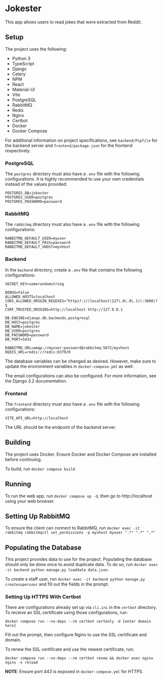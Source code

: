 # Jokester
This app allows users to read jokes that were extracted from Reddit.

## Setup
The project uses the following:
- Python 3
- TypeScript
- Django
- Celery
- NPM
- React
- Material-UI
- Vite
- PostgreSQL
- RabbitMQ
- Redis
- Nginx
- Certbot
- Docker
- Docker Compose

For additional information on project specifications, see ```backend/Pipfile``` for the backend server and ```frontend/package.json``` for the frontend respectively.

### PostgreSQL
The ```postgres``` directory must also have a ```.env``` file with the following configurations. It is highly recommended to use your own credentials instead of the values provided:
```
POSTGRES_DB=jokester
POSTGRES_USER=postgres
POSTGRES_PASSWORD=password
```

### RabbitMQ
The ```rabbitmq``` directory must also have a ```.env``` file with the following configurations:
```
RABBITMQ_DEFAULT_USER=myuser
RABBITMQ_DEFAULT_PASS=password
RABBITMQ_DEFAULT_VHOST=myvhost
```

### Backend
In the ```backend``` directory, create a ```.env``` file that contains the following configurations:
```
SECRET_KEY=somerandomstring

DEBUG=False
ALLOWED_HOSTS=localhost
CORS_ALLOWED_ORIGIN_REGEXES=^https?://(localhost|127\.0\.0\.1)(:3000)?$
CSRF_TRUSTED_ORIGINS=http://localhost http://127.0.0.1

DB_ENGINE=django.db.backends.postgresql
DB_HOST=postgres
DB_NAME=jokester
DB_USER=postgres
DB_PASSWORD=password
DB_PORT=5432

RABBITMQ_URL=amqp://myuser:password@rabbitmq:5672/myvhost
REDIS_URL=redis://redis:6379/0
```

The database variables can be changed as desired. However, make sure to update the environment variables in ```docker-compose.yml``` as well.

The email configurations can also be configured. For more information, see the Django 3.2 documentation.

### Frontend
The ```frontend``` directory must also have a ```.env``` file with the following configurations:
```
VITE_API_URL=http://localhost
```
The URL should be the endpoint of the backend server.

## Building
The project uses Docker. Ensure Docker and Docker Compose are installed before continuing.

To build, run ```docker compose build```

## Running
To run the web app, run ```docker compose up -d```, then go to http://localhost using your web browser.

## Setting Up RabbitMQ
To ensure the client can connect to RabbitMQ, run `docker exec -it rabbitmq rabbitmqctl set_permissions -p myvhost myuser ".*" ".*" ".*"`

## Populating the Database
This project provides data to use for the project. Populating the database should only be done once to avoid duplicate data. To do so, run ```docker exec -it backend python manage.py loaddata data.json```.

To create a staff user, run ```docker exec -it backend python manage.py createsuperuser``` and fill out the fields in the prompt.

### Setting Up HTTPS With Certbot
There are configurations already set up via `cli.ini` in the `certbot` directory. To receive an SSL certificate using those configurations, run:
```
docker compose run --no-deps --rm certbot certonly -d [enter domain here]
```

Fill out the prompt, then configure Nginx to use the SSL certificate and domain.

To renew the SSL certificate and use the newest certificate, run:
```
docker compose run --no-deps --rm certbot renew && docker exec nginx nginx -s reload
```

**NOTE**: Ensure port 443 is exposed in `docker-compose.yml` for HTTPS.
